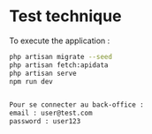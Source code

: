 # Test technique

To execute the application :

```bash
php artisan migrate --seed
php artisan fetch:apidata
php artisan serve
npm run dev


Pour se connecter au back-office :
email : user@test.com
password : user123
